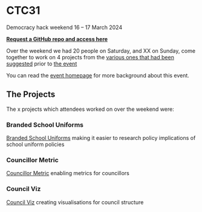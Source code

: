 # CTC31
Democracy hack weekend 16 – 17 March 2024

**[Request a GitHub repo and access here](https://bit.ly/ctc31-github)**

Over the weekend we had 20 people on Saturday, and XX on Sunday, come together to work on 4 projects from the [various ones that had been suggested](https://docs.google.com/document/d/10Jx2pcKpAIAP7Y_74EAdzff_x-X_wG7SdoigqY2_gWY/edit#heading=h.5nv5ly366wxm) prior to [the event](https://codethecity.org/ctc31/) 

You can read the [event homepage](https://codethecity.org/ctc31/) for more background about this event. 

## The Projects
The x projects which attendees worked on over the weekend were:

### Branded School Uniforms
[Branded School Uniforms](https://github.com/CodeTheCity/BrandedSchoolUniforms) making it easier to research policy implications of school uniform policies

### Councillor Metric
[Councillor Metric](https://github.com/CodeTheCity/CouncillorMetric) enabling metrics for councillors

### Council Viz
[Council Viz](https://github.com/CodeTheCity/CouncilViz) creating visualisations for council structure


